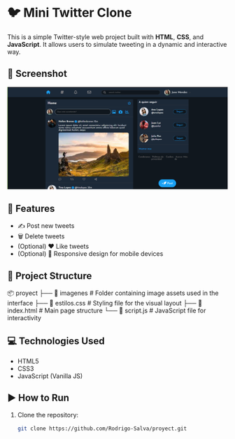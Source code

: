 # 🐦 Mini Twitter Clone

This is a simple Twitter-style web project built with **HTML**, **CSS**, and **JavaScript**. It allows users to simulate tweeting in a dynamic and interactive way.

## 📸 Screenshot

![Preview](imagenes/Captura%20de%20pantalla%202025-04-19%20160058.png)

## 🚀 Features

- ✍️ Post new tweets
- 🗑️ Delete tweets
- (Optional) ❤️ Like tweets
- (Optional) 📱 Responsive design for mobile devices

## 📁 Project Structure
📦 proyect ├── 📁 imagenes # Folder containing image assets used in the interface 
├── 📄 estilos.css # Styling file for the visual layout 
├── 📄 index.html # Main page structure 
└── 📄 script.js # JavaScript file for interactivity

## 💻 Technologies Used

- HTML5
- CSS3
- JavaScript (Vanilla JS)

## ▶️ How to Run

1. Clone the repository:
   ```bash
   git clone https://github.com/Rodrigo-Salva/proyect.git
